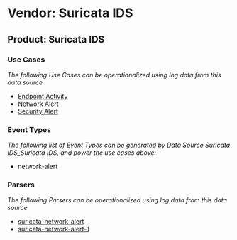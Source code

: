 Vendor: Suricata IDS
====================
Product: Suricata IDS
---------------------

### Use Cases

_The following Use Cases can be operationalized using log data from this data source_

* [Endpoint Activity](../UseCases/usecase_endpoint_activity.md)
* [Network Alert](../UseCases/usecase_network_alert.md)
* [Security Alert](../UseCases/usecase_security_alert.md)


### Event Types

_The following list of Event Types can be generated by Data Source Suricata IDS_Suricata IDS, and power the use cases above:_

- network-alert


### Parsers

_The following Parsers can be operationalized using log data from this data source_

* [suricata-network-alert](../Parsers/parserContent_suricata-network-alert.md)
* [suricata-network-alert-1](../Parsers/parserContent_suricata-network-alert-1.md)
